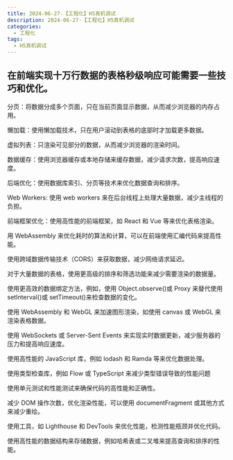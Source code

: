 ```yaml
---
title: 2024-06-27-【工程化】H5真机调试
description: 2024-06-27-【工程化】H5真机调试
categories:
  - 工程化
tags:
  - H5真机调试
---
```


## 在前端实现十万行数据的表格秒级响应可能需要一些技巧和优化。

分页：将数据分成多个页面，只在当前页面显示数据，从而减少浏览器的内存占用。

懒加载：使用懒加载技术，只在用户滚动到表格的底部时才加载更多数据。

虚拟列表：只渲染可见部分的数据，从而减少浏览器的渲染时间。

数据缓存：使用浏览器缓存或本地存储来缓存数据，减少请求次数，提高响应速度。

后端优化：使用数据库索引、分页等技术来优化数据查询和排序。

Web Workers: 使用 web workers 来在后台线程上处理大量数据，减少主线程的负担。

前端框架优化：使用高性能的前端框架，如 React 和 Vue 等来优化表格渲染。

用 WebAssembly 来优化耗时的算法和计算，可以在前端使用汇编代码来提高性能。

使用跨域数据传输技术（CORS）来获取数据，减少网络请求延迟。

对于大量数据的表格，使用更高级的排序和筛选功能来减少需要渲染的数据量。

使用更高效的数据绑定方法，例如，使用 Object.observe()或 Proxy 来替代使用 setInterval()或 setTimeout()来检查数据的变化。

使用 WebAssembly 和 WebGL 来加速图形渲染，如使用 canvas 或 WebGL 来渲染表格数据。

使用 WebSockets 或 Server-Sent Events 来实现实时数据更新，减少服务器的压力和提高响应速度。

使用高性能的 JavaScript 库，例如 lodash 和 Ramda 等来优化数据处理。

使用类型检查库，例如 Flow 或 TypeScript 来减少类型错误导致的性能问题

使用单元测试和性能测试来确保代码的高性能和正确性。

减少 DOM 操作次数，优化渲染性能，可以使用 documentFragment 或其他方式来减少重绘。

使用工具，如 Lighthouse 和 DevTools 来优化性能，检测性能瓶颈并优化代码。

使用高性能的数据结构来存储数据，例如哈希表或二叉堆来提高查询和排序的性能。
